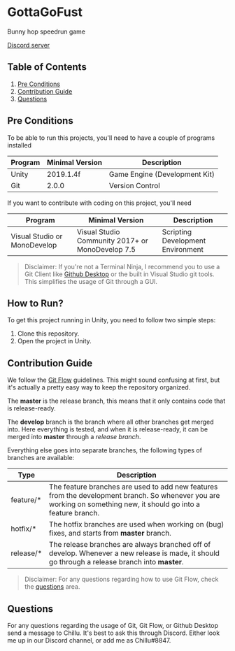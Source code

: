 # GottaGoFust
Bunny hop speedrun game

[Discord server](https://discordapp.com/invite/UQ9Ka7u)

## Table of Contents
1. [Pre Conditions](#pre-conditions)
2. [Contribution Guide](#contribution-guide)
3. [Questions](#questions)

## Pre Conditions
To be able to run this projects, you'll need to have a couple of programs installed

Program | Minimal Version | Description
-|-|-
Unity | 2019.1.4f | Game Engine (Development Kit)
Git | 2.0.0 | Version Control


If you want to contribute with coding on this project, you'll need

Program | Minimal Version | Description
-|-|-
Visual Studio or MonoDevelop | Visual Studio Community 2017+ or MonoDevelop 7.5 | Scripting Development Environment

 > Disclaimer: If you're not a Terminal Ninja, I recommend you to use a Git Client like [Github Desktop](https://desktop.github.com/) or the built in Visual Studio git tools. This simplifies the usage of Git through a GUI.

 ## How to Run?
 To get this project running in Unity, you need to follow two simple steps:
1. Clone this repository.
2. Open the project in Unity.

## Contribution Guide
We follow the [Git Flow](https://www.atlassian.com/git/tutorials/comparing-workflows/gitflow-workflow) guidelines. This might sound confusing at first, but it's actually a pretty easy way to keep the repository organized.

The **master** is the release branch, this means that it only contains code that is release-ready.

The **develop** branch is the branch where all other branches get merged into. Here everything is tested, and when it is release-ready, it can be merged into **master** through a *release branch*.

Everything else goes into separate branches, the following types of branches are available:

Type | Description
-|-
feature/* | The feature branches are used to add new features from the development branch. So whenever you are working on something new, it should go into a feature branch.
hotfix/* | The hotfix branches are used when working on (bug) fixes, and starts from **master** branch.
release/* | The release branches are always branched off of develop. Whenever a new release is made, it should go through a release branch into **master**.

 > Disclaimer: For any questions regarding how to use Git Flow, check the [questions](#questions) area.

## Questions
For any questions regarding the usage of Git, Git Flow, or Github Desktop send a message to Chillu. It's best to ask this through Discord. Either look me up in our Discord channel, or add me as Chillu#8847.
